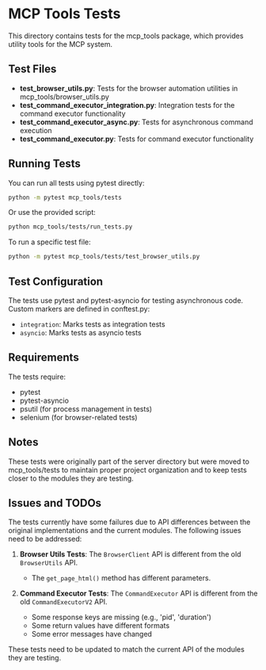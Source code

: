# MCP Tools Tests

This directory contains tests for the mcp_tools package, which provides utility tools for the MCP system.

## Test Files

- **test_browser_utils.py**: Tests for the browser automation utilities in mcp_tools/browser_utils.py
- **test_command_executor_integration.py**: Integration tests for the command executor functionality
- **test_command_executor_async.py**: Tests for asynchronous command execution
- **test_command_executor.py**: Tests for command executor functionality

## Running Tests

You can run all tests using pytest directly:

```bash
python -m pytest mcp_tools/tests
```

Or use the provided script:

```bash
python mcp_tools/tests/run_tests.py
```

To run a specific test file:

```bash
python -m pytest mcp_tools/tests/test_browser_utils.py
```

## Test Configuration

The tests use pytest and pytest-asyncio for testing asynchronous code. Custom markers are defined in conftest.py:

- `integration`: Marks tests as integration tests
- `asyncio`: Marks tests as asyncio tests

## Requirements

The tests require:
- pytest
- pytest-asyncio
- psutil (for process management in tests)
- selenium (for browser-related tests)

## Notes

These tests were originally part of the server directory but were moved to mcp_tools/tests to maintain proper project organization and to keep tests closer to the modules they are testing.

## Issues and TODOs

The tests currently have some failures due to API differences between the original implementations and the current modules. The following issues need to be addressed:

1. **Browser Utils Tests**: The `BrowserClient` API is different from the old `BrowserUtils` API.
   - The `get_page_html()` method has different parameters.

2. **Command Executor Tests**: The `CommandExecutor` API is different from the old `CommandExecutorV2` API.
   - Some response keys are missing (e.g., 'pid', 'duration')
   - Some return values have different formats
   - Some error messages have changed

These tests need to be updated to match the current API of the modules they are testing. 